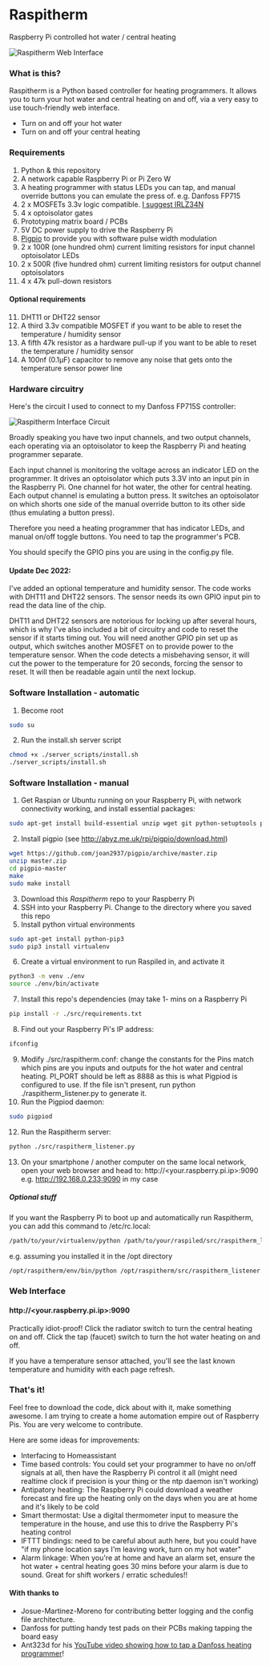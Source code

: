 # Raspitherm #

Raspberry Pi controlled hot water / central heating

![Raspitherm Web Interface](https://github.com/michaeljtbrooks/raspitherm3/blob/master/docs/raspitherm_ui.png)

### What is this? ###
Raspitherm is a Python based controller for heating programmers. It allows you to turn your hot water and central heating on and off, via a very easy to use touch-friendly web interface.

* Turn on and off your hot water
* Turn on and off your central heating

### Requirements ###
1. Python & this repository
2. A network capable Raspberry Pi or Pi Zero W
3. A heating programmer with status LEDs you can tap, and manual override buttons you can emulate the press of. e.g. Danfoss FP715
4. 2 x MOSFETs 3.3v logic compatible. [I suggest IRLZ34N](https://www.aliexpress.com/wholesale?SearchText=IRLZ34N)
5. 4 x optoisolator gates
5. Prototyping matrix board / PCBs
6. 5V DC power supply to drive the Raspberry Pi
7. [Pigpio](http://abyz.me.uk/rpi/pigpio/index.html) to provide you with software pulse width modulation
8. 2 x 100R (one hundred ohm) current limiting resistors for input channel optoisolator LEDs
9. 2 x 500R (five hundred ohm) current limiting resistors for output channel optoisolators
10. 4 x 47k pull-down resistors

#### Optional requirements ####
11. DHT11 or DHT22 sensor
12. A third 3.3v compatible MOSFET if you want to be able to reset the temperature / humidity sensor
13. A fifth 47k resistor as a hardware pull-up if you want to be able to reset the temperature / humidity sensor
14. A 100nf (0.1µF) capacitor to remove any noise that gets onto the temperature sensor power line


### Hardware circuitry ###
Here's the circuit I used to connect to my Danfoss FP715S controller:

![Raspitherm Interface Circuit](https://github.com/michaeljtbrooks/raspitherm3/blob/master/docs/Danfoss_RaspberryPi_interface_circuit.png)

Broadly speaking you have two input channels, and two output channels, each operating via an optoisolator to keep the Raspberry Pi and heating programmer separate.

Each input channel is monitoring the voltage across an indicator LED on the programmer. It drives an optoisolator which puts 3.3V into an input pin in the Raspberry Pi. One channel for hot water, the other for central heating.
Each output channel is emulating a button press. It switches an optoisolator on which shorts one side of the manual override button to its other side (thus emulating a button press).

Therefore you need a heating programmer that has indicator LEDs, and manual on/off toggle buttons. You need to tap the programmer's PCB.

You should specify the GPIO pins you are using in the config.py file.

#### Update Dec 2022: ####
I've added an optional temperature and humidity sensor. The code works with DHT11 and DHT22 sensors. The sensor needs its own GPIO input pin to read the data line of the chip.

DHT11 and DHT22 sensors are notorious for locking up after several hours, which is why I've also included a bit of circuitry and code to reset the sensor if it starts timing out.
You will need another GPIO pin set up as output, which switches another MOSFET on to provide power to the temperature sensor. When the code detects a misbehaving sensor, it
will cut the power to the temperature for 20 seconds, forcing the sensor to reset. It will then be readable again until the next lockup.



### Software Installation - automatic ###
1. Become root
```bash
sudo su
```
2. Run the install.sh server script
```bash
chmod +x ./server_scripts/install.sh
./server_scripts/install.sh
```


### Software Installation - manual ###
1. Get Raspian or Ubuntu running on your Raspberry Pi, with network connectivity working, and install essential packages:
```bash
sudo apt-get install build-essential unzip wget git python-setuptools python3-setuptools
```
2. Install pigpio (see http://abyz.me.uk/rpi/pigpio/download.html)
```bash
wget https://github.com/joan2937/pigpio/archive/master.zip
unzip master.zip
cd pigpio-master
make
sudo make install
```
3. Download this *Raspitherm* repo to your Raspberry Pi
4. SSH into your Raspberry Pi. Change to the directory where you saved this repo
5. Install python virtual environments
```bash
sudo apt-get install python-pip3
sudo pip3 install virtualenv
```
6. Create a virtual environment to run Raspiled in, and activate it
```bash
python3 -m venv ./env
source ./env/bin/activate
```
7. Install this repo's dependencies (may take 1- mins on a Raspberry Pi
```bash
pip install -r ./src/requirements.txt
```
8. Find out your Raspberry Pi's IP address:
```bash
ifconfig
```
9. Modify ./src/raspitherm.conf: change the constants for the Pins match which pins are you inputs and outputs for the hot water and central heating. PI_PORT should be left as 8888 as this is what Pigpiod is configured to use. If the file isn't present, run python ./raspitherm_listener.py to generate it.
10. Run the Pigpiod daemon:
```bash
sudo pigpiod
```
12. Run the Raspitherm server:
```bash
python ./src/raspitherm_listener.py
```
13. On your smartphone / another computer on the same local network, open your web browser and head to: http://<your.raspberry.pi.ip>:9090 e.g. http://192.168.0.233:9090 in my case

##### Optional stuff #####
If you want the Raspberry Pi to boot up and automatically run Raspitherm, you can add this command to /etc/rc.local:
```bash
/path/to/your/virtualenv/python /path/to/your/raspiled/src/raspitherm_listener.py
```
e.g. assuming you installed it in the /opt directory
```bash
/opt/raspitherm/env/bin/python /opt/raspitherm/src/raspitherm_listener.py
```


### Web Interface ###
#### http://<your.raspberry.pi.ip>:9090 ####

Practically idiot-proof! Click the radiator switch to turn the central heating on and off. Click the tap (faucet) switch to turn the hot water heating on and off.

If you have a temperature sensor attached, you'll see the last known temperature and humidity with each page refresh.


### That's it! ###
Feel free to download the code, dick about with it, make something awesome. I am trying to create a home automation empire out of Raspberry Pis. You are very welcome to contribute.

Here are some ideas for improvements:
* Interfacing to Homeassistant
* Time based controls: You could set your programmer to have no on/off signals at all, then have the Raspberry Pi control it all (might need realtime clock if precision is your thing or the ntp daemon isn't working)
* Antipatory heating: The Raspberry Pi could download a weather forecast and fire up the heating only on the days when you are at home and it's likely to be cold
* Smart thermostat: Use a digital thermometer input to measure the temperature in the house, and use this to drive the Raspberry Pi's heating control
* IFTTT bindings: need to be careful about auth here, but you could have "if my phone location says I'm leaving work, turn on my hot water"
* Alarm linkage: When you're at home and have an alarm set, ensure the hot water + central heating goes 30 mins before your alarm is due to sound. Great for shift workers / erratic schedules!!


#### With thanks to ####
* Josue-Martinez-Moreno for contributing better logging and the config file architecture.
* Danfoss for putting handy test pads on their PCBs making tapping the board easy
* Ant323d for his [YouTube video showing how to tap a Danfoss heating programmer](https://www.youtube.com/watch?v=Guhf7eohl98)!
